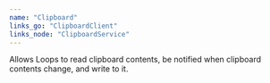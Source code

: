 ```yaml
---
name: "Clipboard"
links_go: "ClipboardClient"
links_node: "ClipboardService"
---
```

Allows Loops to read clipboard contents, be notified when clipboard contents change, and write to it.